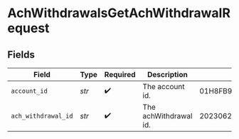 # AchWithdrawalsGetAchWithdrawalRequest


## Fields

| Field                      | Type                       | Required                   | Description                | Example                    |
| -------------------------- | -------------------------- | -------------------------- | -------------------------- | -------------------------- |
| `account_id`               | *str*                      | :heavy_check_mark:         | The account id.            | 01H8FB90ZRRFWXB4XC2JPJ1D4Y |
| `ach_withdrawal_id`        | *str*                      | :heavy_check_mark:         | The achWithdrawal id.      | 20230620500726             |